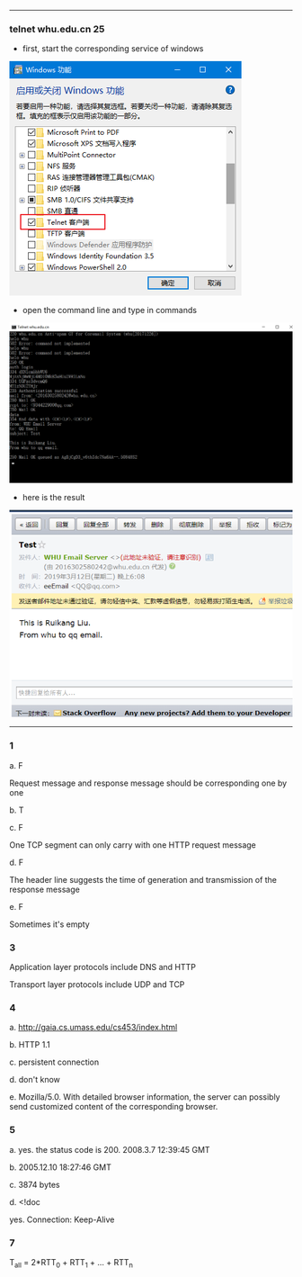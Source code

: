 

---

### telnet whu.edu.cn 25

- first, start the corresponding service of windows

![](pic/1.png)

- open the command line and type in commands

![](pic/2.png)

- here is the result

![](pic/3.png)



---

### 1

a. F

Request message and response message should be corresponding one by one

b. T

c. F

One TCP segment can only carry with one HTTP request message

d. F

The header line suggests the time of generation and transmission of the response message

e. F

Sometimes it's empty



### 3

Application layer protocols include DNS and HTTP

Transport layer protocols include UDP and TCP



### 4

a. http://gaia.cs.umass.edu/cs453/index.html

b. HTTP 1.1

c. persistent connection

d. don't know 

e. Mozilla/5.0. With detailed browser information, the server can possibly send customized content of the corresponding browser.



### 5

a. yes. the status code is 200. 2008.3.7 12:39:45 GMT

b. 2005.12.10 18:27:46 GMT

c. 3874 bytes

d. <!doc

yes. Connection: Keep-Alive



### 7

T<sub>all</sub> = 2*RTT<sub>0</sub> + RTT<sub>1</sub> + ... + RTT<sub>n</sub> 